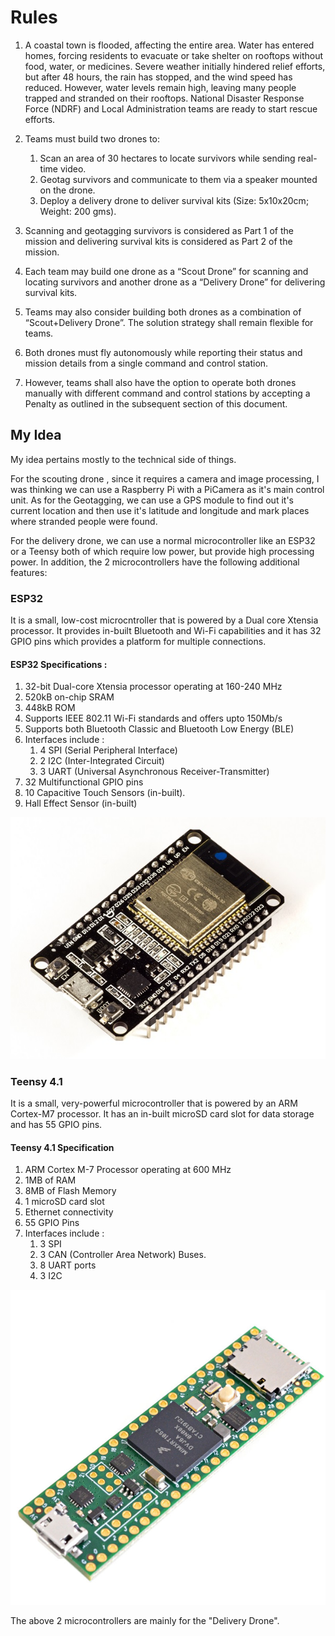 # Rules 

1. A coastal town is flooded, affecting the entire area. Water has entered homes, forcing
residents to evacuate or take shelter on rooftops without food, water, or medicines.
Severe weather initially hindered relief efforts, but after 48 hours, the rain has stopped,
and the wind speed has reduced. However, water levels remain high, leaving many
people trapped and stranded on their rooftops. National Disaster Response Force
(NDRF) and Local Administration teams are ready to start rescue efforts.

2. Teams must build two drones to:
    1. Scan an area of 30 hectares to locate survivors while sending real-time video.
    2. Geotag survivors and communicate to them via a speaker mounted on the drone.
    3. Deploy a delivery drone to deliver survival kits (Size: 5x10x20cm; Weight: 200 gms).
3. Scanning and geotagging survivors is considered as Part 1 of the mission and delivering
survival kits is considered as Part 2 of the mission.

4. Each team may build one drone as a “Scout Drone” for scanning and locating survivors
and another drone as a “Delivery Drone” for delivering survival kits.

5. Teams may also consider building both drones as a combination of “Scout+Delivery
Drone”. The solution strategy shall remain flexible for teams.

6. Both drones must fly autonomously while reporting their status and mission details
from a single command and control station.

7. However, teams shall also have the option to operate both drones manually with
different command and control stations by accepting a Penalty as outlined in the
subsequent section of this document.

## My Idea 

My idea pertains mostly to the technical side of things. 

For the scouting drone , since it requires a camera and image processing, I was thinking we can use a Raspberry Pi with a PiCamera as it's main control unit. As for the Geotagging, we can use a GPS module to find out it's current location and then use it's latitude and longitude and mark places where stranded people were found. 

For the delivery drone, we can use a normal microcontroller like an ESP32 or a Teensy both of which require low power, but provide high processing power. In addition, the 2 microcontrollers have the following additional features: 

### ESP32 

It is a small, low-cost microcntroller that is powered by a Dual core Xtensia processor. It provides in-built Bluetooth and Wi-Fi capabilities and it has 32 GPIO pins which provides a platform for multiple connections. 

#### ESP32 Specifications :

1. 32-bit Dual-core Xtensia processor operating at 160-240 MHz 
2. 520kB on-chip SRAM 
3. 448kB ROM 
4. Supports IEEE 802.11 Wi-Fi standards and offers upto 150Mb/s 
5. Supports both Bluetooth Classic and Bluetooth Low Energy (BLE)
6. Interfaces include : 
    1. 4 SPI (Serial Peripheral Interface)
    2. 2 I2C (Inter-Integrated Circuit)
    3. 3 UART (Universal Asynchronous Receiver-Transmitter) 
7. 32 Multifunctional GPIO pins 
8. 10 Capacitive Touch Sensors (in-built). 
9. Hall Effect Sensor (in-built)

![ESP32](./Images/vaishnav/esp32.jpg)


### Teensy 4.1

It is a small, very-powerful microcontroller that is powered by an ARM Cortex-M7 processor. It has an in-built microSD card slot for data storage and has 55 GPIO pins. 

#### Teensy 4.1 Specification

1. ARM Cortex M-7 Processor operating at 600 MHz
2. 1MB of RAM 
3. 8MB of Flash Memory 
4. 1 microSD card slot 
5. Ethernet connectivity 
6. 55 GPIO Pins 
7. Interfaces include :
    1. 3 SPI 
    2. 3 CAN (Controller Area Network) Buses. 
    3. 8 UART ports 
    4. 3 I2C 


![Teensy](./Images/vaishnav/teensy.jpg)

The above 2 microcontrollers are mainly for the "Delivery Drone". 
